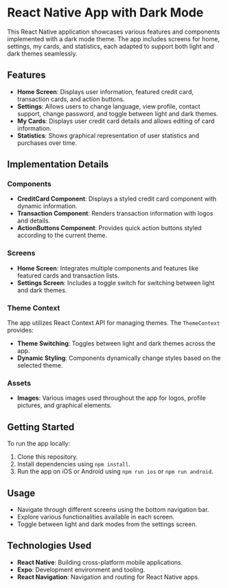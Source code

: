 # React Native App with Dark Mode

This React Native application showcases various features and components implemented with a dark mode theme. The app includes screens for home, settings, my cards, and statistics, each adapted to support both light and dark themes seamlessly.

## Features

- **Home Screen**: Displays user information, featured credit card, transaction cards, and action buttons.
- **Settings**: Allows users to change language, view profile, contact support, change password, and toggle between light and dark themes.
- **My Cards**: Displays user credit card details and allows editing of card information.
- **Statistics**: Shows graphical representation of user statistics and purchases over time.

## Implementation Details

### Components

- **CreditCard Component**: Displays a styled credit card component with dynamic information.
- **Transaction Component**: Renders transaction information with logos and details.
- **ActionButtons Component**: Provides quick action buttons styled according to the current theme.

### Screens

- **Home Screen**: Integrates multiple components and features like featured cards and transaction lists.
- **Settings Screen**: Includes a toggle switch for switching between light and dark themes.

### Theme Context

The app utilizes React Context API for managing themes. The `ThemeContext` provides:

- **Theme Switching**: Toggles between light and dark themes across the app.
- **Dynamic Styling**: Components dynamically change styles based on the selected theme.

### Assets

- **Images**: Various images used throughout the app for logos, profile pictures, and graphical elements.

## Getting Started

To run the app locally:

1. Clone this repository.
2. Install dependencies using `npm install`.
3. Run the app on iOS or Android using `npm run ios` or `npm run android`.

## Usage

- Navigate through different screens using the bottom navigation bar.
- Explore various functionalities available in each screen.
- Toggle between light and dark modes from the settings screen.

## Technologies Used

- **React Native**: Building cross-platform mobile applications.
- **Expo**: Development environment and tooling.
- **React Navigation**: Navigation and routing for React Native apps.
